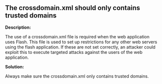 
The crossdomain.xml should only contains trusted domains 
-------


**Description:**

The use of a crossdomain.xml file is required when the web application uses Flash.
This file is used to set up restrictions for any other web servers using the flash application. 
If these are not set correctly, an attacker could exploit this to execute targeted attacks against the users
of the web application.
  


**Solution:**

Always make sure the crossdomain.xml only contains trusted domains.	